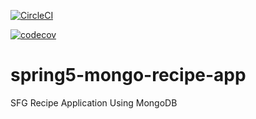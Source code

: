 [![CircleCI](https://circleci.com/gh/mrmouseguru/sfg-spring5-mongo-recipe-app.svg?style=svg)](https://circleci.com/gh/mrmouseguru/sfg-spring5-mongo-recipe-app)


[![codecov](https://codecov.io/gh/mrmouseguru/sfg-spring5-mongo-recipe-app/branch/master/graph/badge.svg)](https://codecov.io/gh/mrmouseguru/sfg-spring5-mongo-recipe-app)



# spring5-mongo-recipe-app
SFG Recipe Application Using MongoDB
